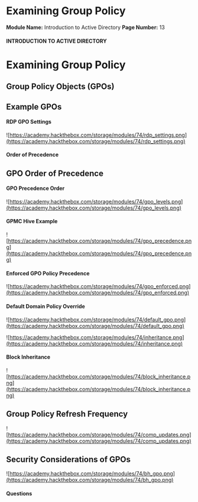 <!--
 // Platform: Academy
// URL: https://academy.hackthebox.com/module/74/section/706
// Platform Version: V1
// Module ID: 74
// Module Name: Introduction to Active Directory
// Module Difficulty: Fundamental
// Section ID: 706
// Section Title: Examining Group Policy
// Page Title: Introduction to Active Directory
// Page Number: 13
-->

# Examining Group Policy

**Module Name:** Introduction to Active Directory **Page Number:** 13

#### INTRODUCTION TO ACTIVE DIRECTORY

# Examining Group Policy

## Group Policy Objects (GPOs)

## Example GPOs

#### RDP GPO Settings

![https://academy.hackthebox.com/storage/modules/74/rdp_settings.png](https://academy.hackthebox.com/storage/modules/74/rdp_settings.png)

#### Order of Precedence

## GPO Order of Precedence

#### GPO Precedence Order

![https://academy.hackthebox.com/storage/modules/74/gpo_levels.png](https://academy.hackthebox.com/storage/modules/74/gpo_levels.png)

#### GPMC Hive Example

![https://academy.hackthebox.com/storage/modules/74/gpo_precedence.png](https://academy.hackthebox.com/storage/modules/74/gpo_precedence.png)

#### Enforced GPO Policy Precedence

![https://academy.hackthebox.com/storage/modules/74/gpo_enforced.png](https://academy.hackthebox.com/storage/modules/74/gpo_enforced.png)

#### Default Domain Policy Override

![https://academy.hackthebox.com/storage/modules/74/default_gpo.png](https://academy.hackthebox.com/storage/modules/74/default_gpo.png)

![https://academy.hackthebox.com/storage/modules/74/inheritance.png](https://academy.hackthebox.com/storage/modules/74/inheritance.png)

#### Block Inheritance

![https://academy.hackthebox.com/storage/modules/74/block_inheritance.png](https://academy.hackthebox.com/storage/modules/74/block_inheritance.png)

## Group Policy Refresh Frequency

![https://academy.hackthebox.com/storage/modules/74/comp_updates.png](https://academy.hackthebox.com/storage/modules/74/comp_updates.png)

## Security Considerations of GPOs

![https://academy.hackthebox.com/storage/modules/74/bh_gpo.png](https://academy.hackthebox.com/storage/modules/74/bh_gpo.png)

#### Questions

####